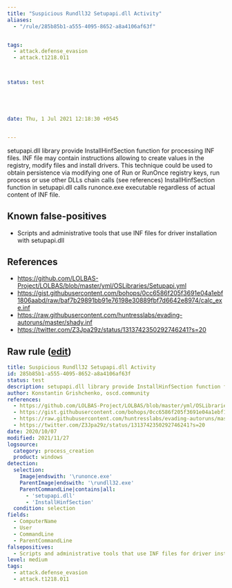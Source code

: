 ```yaml
---
title: "Suspicious Rundll32 Setupapi.dll Activity"
aliases:
  - "/rule/285b85b1-a555-4095-8652-a8a4106af63f"


tags:
  - attack.defense_evasion
  - attack.t1218.011



status: test





date: Thu, 1 Jul 2021 12:18:30 +0545


---
```


setupapi.dll library provide InstallHinfSection function for processing INF files. INF file may contain instructions allowing to create values in the registry, modify files and install drivers. This technique could be used to obtain persistence via modifying one of Run or RunOnce registry keys, run process or use other DLLs chain calls (see references) InstallHinfSection function in setupapi.dll calls runonce.exe executable regardless of actual content of INF file.

<!--more-->


## Known false-positives

* Scripts and administrative tools that use INF files for driver installation with setupapi.dll



## References

* https://github.com/LOLBAS-Project/LOLBAS/blob/master/yml/OSLibraries/Setupapi.yml
* https://gist.githubusercontent.com/bohops/0cc6586f205f3691e04a1ebf1806aabd/raw/baf7b29891bb91e76198e30889fbf7d6642e8974/calc_exe.inf
* https://raw.githubusercontent.com/huntresslabs/evading-autoruns/master/shady.inf
* https://twitter.com/Z3Jpa29z/status/1313742350292746241?s=20


## Raw rule ([edit](https://github.com/SigmaHQ/sigma/edit/master/rules/windows/process_creation/proc_creation_win_susp_rundll32_setupapi_installhinfsection.yml))
```yaml
title: Suspicious Rundll32 Setupapi.dll Activity
id: 285b85b1-a555-4095-8652-a8a4106af63f
status: test
description: setupapi.dll library provide InstallHinfSection function for processing INF files. INF file may contain instructions allowing to create values in the registry, modify files and install drivers. This technique could be used to obtain persistence via modifying one of Run or RunOnce registry keys, run process or use other DLLs chain calls (see references) InstallHinfSection function in setupapi.dll calls runonce.exe executable regardless of actual content of INF file.
author: Konstantin Grishchenko, oscd.community
references:
  - https://github.com/LOLBAS-Project/LOLBAS/blob/master/yml/OSLibraries/Setupapi.yml
  - https://gist.githubusercontent.com/bohops/0cc6586f205f3691e04a1ebf1806aabd/raw/baf7b29891bb91e76198e30889fbf7d6642e8974/calc_exe.inf
  - https://raw.githubusercontent.com/huntresslabs/evading-autoruns/master/shady.inf
  - https://twitter.com/Z3Jpa29z/status/1313742350292746241?s=20
date: 2020/10/07
modified: 2021/11/27
logsource:
  category: process_creation
  product: windows
detection:
  selection:
    Image|endswith: '\runonce.exe'
    ParentImage|endswith: '\rundll32.exe'
    ParentCommandLine|contains|all:
      - 'setupapi.dll'
      - 'InstallHinfSection'
  condition: selection
fields:
  - ComputerName
  - User
  - CommandLine
  - ParentCommandLine
falsepositives:
  - Scripts and administrative tools that use INF files for driver installation with setupapi.dll
level: medium
tags:
  - attack.defense_evasion
  - attack.t1218.011

```
